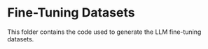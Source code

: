 # Fine-Tuning Datasets

This folder contains the code used to generate the LLM fine-tuning datasets.
